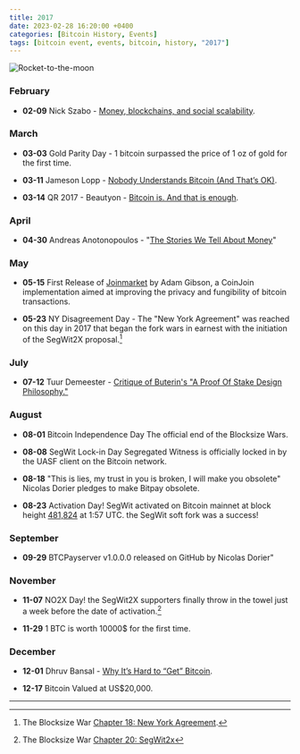 ```yaml
---
title: 2017  
date: 2023-02-28 16:20:00 +0400
categories: [Bitcoin History, Events]
tags: [bitcoin event, events, bitcoin, history, "2017"]
---
```


![Rocket-to-the-moon]([https://s3.cointelegraph.com/uploads/2021-04/17cbc029-d007-47ae-9caf-6f2342c9ea50.png](https://media0.giphy.com/media/v1.Y2lkPTc5MGI3NjExN2QyOTYxODRjNzg1OTk0NTY5YjdkNTRmYjAxZTY3NDNjODFhNDlhMSZjdD1n/tXLpxypfSXvUc/giphy.gif))

### **February**

* **02-09** Nick Szabo - [Money, blockchains, and social scalability](https://archive.is/454kk).

### **March**

* **03-03** Gold Parity Day - 1 bitcoin surpassed the price of 1 oz of gold for the first time.

* **03-11** Jameson Lopp - [Nobody Understands Bitcoin (And That’s OK)](https://archive.is/hCMlb).

* **03-14** QR   2017 - Beautyon - [Bitcoin is. And that is enough](https://archive.is/iU7Tu).

### **April**

* **04-30** Andreas Anotonopoulos - "[The Stories We Tell About Money](https://www.youtube.com/watch?v=ONvg9SbauMg)"

### **May**

* **05-15** First Release of [Joinmarket](https://jamdocs.org/philosophy/03-joinmarket/) by Adam Gibson, a CoinJoin implementation aimed at improving the privacy and fungibility of bitcoin transactions.

* **05-23** NY Disagreement Day - The "New York Agreement" was reached on this day in 2017 that began the fork wars in earnest with the initiation of the SegWit2X proposal.[^1]

### **July**

* **07-12** Tuur Demeester - [Critique of Buterin's "A Proof Of Stake Design Philosophy."](https://archive.is/qAUrH) 

### **August**

* **08-01** Bitcoin Independence Day The official end of the Blocksize Wars. 

* **08-08** SegWit Lock-in Day Segregated Witness is officially locked in by the UASF client on the Bitcoin network.

* **08-18** "This is lies, my trust in you is broken, I will make you obsolete" Nicolas Dorier pledges to make Bitpay obsolete.

* **08-23** Activation Day! SegWit activated on Bitcoin mainnet at block height [481,824](https://mempool.space/block/0000000000000000001c8018d9cb3b742ef25114f27563e3fc4a1902167f9893) at 1:57 UTC. the SegWit soft fork was a success!

### **September**

* **09-29** BTCPayserver v1.0.0.0 released on GitHub by Nicolas Dorier"	

### **November**

* **11-07** NO2X Day!  the SegWit2X supporters finally throw in the towel just a week before the date of activation.[^2]

* **11-29** 1 BTC is worth 10000$ for the first time.

### **December**

* **12-01** Dhruv Bansal - [Why It’s Hard to “Get” Bitcoin](https://archive.is/j9jey).

* **12-17** Bitcoin Valued at US$20,000.	

***

[^1]: The Blocksize War [Chapter 18: New York Agreement](https://blog.bitmex.com/the-blocksize-war-chapter-18-new-york-agreement/). 

[^2]: The Blocksize War [Chapter 20: SegWit2x](https://blog.bitmex.com/the-blocksize-war-chapter-20-segwit2x/)
